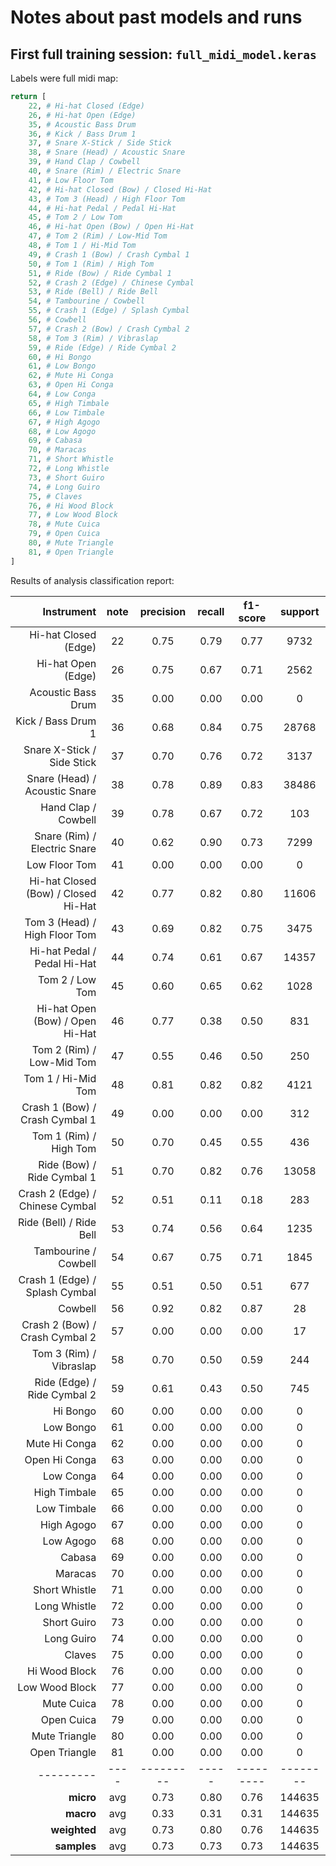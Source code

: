 # Notes about past models and runs

## First full training session: `full_midi_model.keras`

Labels were full midi map:

```python
return [
    22, # Hi-hat Closed (Edge)
    26, # Hi-hat Open (Edge)
    35, # Acoustic Bass Drum
    36, # Kick / Bass Drum 1
    37, # Snare X-Stick / Side Stick
    38, # Snare (Head) / Acoustic Snare
    39, # Hand Clap	/ Cowbell
    40, # Snare (Rim) / Electric Snare
    41, # Low Floor Tom
    42, # Hi-hat Closed (Bow) / Closed Hi-Hat
    43, # Tom 3 (Head) / High Floor Tom
    44, # Hi-hat Pedal / Pedal Hi-Hat
    45, # Tom 2 / Low Tom
    46, # Hi-hat Open (Bow) / Open Hi-Hat
    47, # Tom 2 (Rim) / Low-Mid Tom
    48, # Tom 1 / Hi-Mid Tom
    49, # Crash 1 (Bow) / Crash Cymbal 1
    50, # Tom 1 (Rim) / High Tom
    51, # Ride (Bow) / Ride Cymbal 1
    52, # Crash 2 (Edge) / Chinese Cymbal
    53, # Ride (Bell) / Ride Bell
    54, # Tambourine / Cowbell
    55, # Crash 1 (Edge) / Splash Cymbal
    56, # Cowbell
    57, # Crash 2 (Bow) / Crash Cymbal 2
    58, # Tom 3 (Rim) / Vibraslap
    59, # Ride (Edge) / Ride Cymbal 2
    60, # Hi Bongo
    61, # Low Bongo
    62, # Mute Hi Conga
    63, # Open Hi Conga
    64, # Low Conga
    65, # High Timbale
    66, # Low Timbale
    67, # High Agogo
    68, # Low Agogo
    69, # Cabasa
    70, # Maracas
    71, # Short Whistle
    72, # Long Whistle
    73, # Short Guiro
    74, # Long Guiro
    75, # Claves
    76, # Hi Wood Block
    77, # Low Wood Block
    78, # Mute Cuica
    79, # Open Cuica
    80, # Mute Triangle
    81, # Open Triangle
]
```

Results of analysis classification report:

| Instrument | **note** | **precision** | **recall** | **f1-score** | **support** |
|-:|:-:|:-:|:-:|:-:|:-:|
| Hi-hat Closed (Edge) | 22 | 0.75 | 0.79 | 0.77 | 9732 |
| Hi-hat Open (Edge) | 26 | 0.75 | 0.67 | 0.71 | 2562 |
| Acoustic Bass Drum | 35 | 0.00 | 0.00 | 0.00 | 0 |
| Kick / Bass Drum 1 | 36 | 0.68 | 0.84 | 0.75 | 28768 |
| Snare X-Stick / Side Stick | 37 | 0.70 | 0.76 | 0.72 | 3137 |
| Snare (Head) / Acoustic Snare | 38 | 0.78 | 0.89 | 0.83 | 38486 |
| Hand Clap	/ Cowbell | 39 | 0.78 | 0.67 | 0.72 | 103 |
| Snare (Rim) / Electric Snare | 40 | 0.62 | 0.90 | 0.73 | 7299 |
| Low Floor Tom | 41 | 0.00 | 0.00 | 0.00 | 0 |
| Hi-hat Closed (Bow) / Closed Hi-Hat | 42 | 0.77 | 0.82 | 0.80 | 11606 |
| Tom 3 (Head) / High Floor Tom | 43 | 0.69 | 0.82 | 0.75 | 3475 |
| Hi-hat Pedal / Pedal Hi-Hat | 44 | 0.74 | 0.61 | 0.67 | 14357 |
| Tom 2 / Low Tom | 45 | 0.60 | 0.65 | 0.62 | 1028 |
| Hi-hat Open (Bow) / Open Hi-Hat | 46 | 0.77 | 0.38 | 0.50 | 831 |
| Tom 2 (Rim) / Low-Mid Tom | 47 | 0.55 | 0.46 | 0.50 | 250 |
| Tom 1 / Hi-Mid Tom | 48 | 0.81 | 0.82 | 0.82 | 4121 |
| Crash 1 (Bow) / Crash Cymbal 1 | 49 | 0.00 | 0.00 | 0.00 | 312 |
| Tom 1 (Rim) / High Tom | 50 | 0.70 | 0.45 | 0.55 | 436 |
| Ride (Bow) / Ride Cymbal 1 | 51 | 0.70 | 0.82 | 0.76 | 13058 |
| Crash 2 (Edge) / Chinese Cymbal | 52 | 0.51 | 0.11 | 0.18 | 283 |
| Ride (Bell) / Ride Bell | 53 | 0.74 | 0.56 | 0.64 | 1235 |
| Tambourine / Cowbell | 54 | 0.67 | 0.75 | 0.71 | 1845 |
| Crash 1 (Edge) / Splash Cymbal | 55 | 0.51 | 0.50 | 0.51 | 677 |
| Cowbell | 56 | 0.92 | 0.82 | 0.87 | 28 |
| Crash 2 (Bow) / Crash Cymbal 2 | 57 | 0.00 | 0.00 | 0.00 | 17 |
| Tom 3 (Rim) / Vibraslap | 58 | 0.70 | 0.50 | 0.59 | 244 |
| Ride (Edge) / Ride Cymbal 2 | 59 | 0.61 | 0.43 | 0.50 | 745 |
| Hi Bongo | 60 | 0.00 | 0.00 | 0.00 | 0 |
| Low Bongo | 61 | 0.00 | 0.00 | 0.00 | 0 |
| Mute Hi Conga | 62 | 0.00 | 0.00 | 0.00 | 0 |
| Open Hi Conga | 63 | 0.00 | 0.00 | 0.00 | 0 |
| Low Conga | 64 | 0.00 | 0.00 | 0.00 | 0 |
| High Timbale | 65 | 0.00 | 0.00 | 0.00 | 0 |
| Low Timbale | 66 | 0.00 | 0.00 | 0.00 | 0 |
| High Agogo | 67 | 0.00 | 0.00 | 0.00 | 0 |
| Low Agogo | 68 | 0.00 | 0.00 | 0.00 | 0 |
| Cabasa | 69 | 0.00 | 0.00 | 0.00 | 0 |
| Maracas | 70 | 0.00 | 0.00 | 0.00 | 0 |
| Short Whistle | 71 | 0.00 | 0.00 | 0.00 | 0 |
| Long Whistle | 72 | 0.00 | 0.00 | 0.00 | 0 |
| Short Guiro | 73 | 0.00 | 0.00 | 0.00 | 0 |
| Long Guiro | 74 | 0.00 | 0.00 | 0.00 | 0 |
| Claves | 75 | 0.00 | 0.00 | 0.00 | 0 |
| Hi Wood Block | 76 | 0.00 | 0.00 | 0.00 | 0 |
| Low Wood Block | 77 | 0.00 | 0.00 | 0.00 | 0 |
| Mute Cuica | 78 | 0.00 | 0.00 | 0.00 | 0 |
| Open Cuica | 79 | 0.00 | 0.00 | 0.00 | 0 |
| Mute Triangle | 80 | 0.00 | 0.00 | 0.00 | 0 |
| Open Triangle | 81 | 0.00 | 0.00 | 0.00 | 0 |
| --------- | ---- | --------- | ----- | --------- | -------- |
| **micro** | avg | 0.73 | 0.80 | 0.76 | 144635 |
| **macro** | avg | 0.33 | 0.31 | 0.31 | 144635 |
| **weighted** | avg | 0.73 | 0.80 | 0.76 | 144635 |
| **samples** | avg | 0.73 | 0.73 | 0.73 | 144635 |
